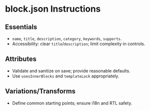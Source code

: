 # block.json Instructions

## Essentials
- `name`, `title`, `description`, `category`, `keywords`, `supports`.
- Accessibility: clear `title`/`description`; limit complexity in controls.

## Attributes
- Validate and sanitize on save; provide reasonable defaults.
- Use `usesInnerBlocks` and `templateLock` appropriately.

## Variations/Transforms
- Define common starting points; ensure i18n and RTL safety.
